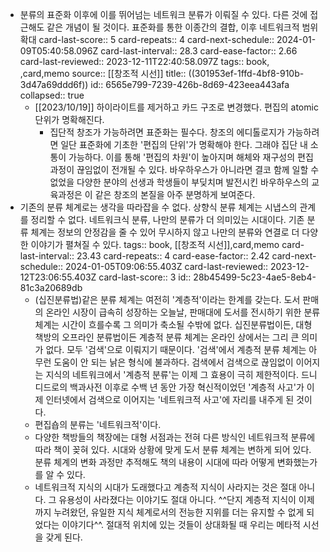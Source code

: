 - 분류의 표준화 이후에 이를 뛰어넘는 네트워크 분류가 이뤄질 수 있다. 다른 것에 접근해도 같은 개념이 될 것이다. 표준화를 통한 이종간의 결합, 이후 네트워크적 범위 확대
  card-last-score:: 5
  card-repeats:: 4
  card-next-schedule:: 2024-01-09T05:40:58.096Z
  card-last-interval:: 28.3
  card-ease-factor:: 2.66
  card-last-reviewed:: 2023-12-11T22:40:58.097Z
  tags:: book, ,card,memo
  source:: [[창조적 시선]]
  title:: ((301953ef-1ffd-4bf8-910b-3d47a69ddd6f))
  id:: 6565e799-7239-426b-8d69-423eea443afa
  collapsed:: true
  * [[2023/10/19]] 하이라이트를 제거하고 카드 구조로 변경했다. 편집의 atomic 단위가 명확해진다.
	- 집단적 창조가 가능하려면 표준화는 필수다. 창조의 에디톨로지가 가능하려면 일단 표준화에 기초한 '편집의 단위'가 명확해야 한다. 그래야 집단 내 소통이 가능하다. 이를 통해 '편집의 차원'이 높아지며 해체와 재구성의 편집 과정이 끊임없이 전개될 수 있다. 바우하우스가 아니라면 결코 함께 일할 수 없었을 다양한 분야의 선생과 학생들이 부딪치며 발전시킨 바우하우스의 교육과정은 이 같은 창조의 본질을 아주 분명하게 보여준다.
- 기존의 분류 체계로는 생각을 따라잡을 수 없다. 상향식 분류 체계는 시냅스의 관계를 정리할 수 없다. 네트워크식 분류, 나만의 분류가 더 의미있는 시대이다. 기존 분류 체계는 정보의 안정감을 줄 수 있어 무시하지 않고 나만의 분류와 연결로 더 다양한 이야기가 펼쳐질 수 있다. 
  tags:: book, [[창조적 시선]],card,memo
  card-last-interval:: 23.43
  card-repeats:: 4
  card-ease-factor:: 2.42
  card-next-schedule:: 2024-01-05T09:06:55.403Z
  card-last-reviewed:: 2023-12-12T23:06:55.403Z
  card-last-score:: 3
  id:: 28b45499-5c23-4ae5-8eb4-81c3a20689db
	- (십진분류법)같은 분류 체계는 여전히 '계층적'이라는 한계를 갖는다. 도서 판매의 온라인 시장이 급속히 성장하는 오늘날, 판매대에 도서를 전시하기 위한 분류 체계는 시간이 흐를수록 그 의미가 축소될 수밖에 없다. 십진분류법이든, 대형 책방의 오프라인 분류법이든 계층적 분류 체계는 온라인 상에서는 그리 큰 의미가 없다. 모두 '검색'으로 이뤄지기 때문이다. '검색'에서 계층적 분류 체계는 아무런 도움이 안 되는 낡은 형식에 불과하다.
	  검색에서 검색으로 끊임없이 이어지는 지식의 네트워크에서 '계층적 분류'는 이제 그 효용이 극히 제한적이다. 드니 디드로의 백과사전 이후로 수백 년 동안 가장 혁신적이었던 '계층적 사고'가 이제 인터넷에서 검색으로 이어지는 '네트워크적 사고'에 자리를 내주게 된 것이다.
	- 편집숍의 분류는 '네트워크적'이다.
	- 다양한 책방들의 책장에는 대형 서점과는 전혀 다른 방식인 네트워크적 분류에 따라 책이 꽂혀 있다. 시대와 상황에 맞게 도서 분류 체계는 변하게 되어 있다. 분류 체계의 변화 과정만 추적해도 책의 내용이 시대에 따라 어떻게 변화했는가를 알 수 있다.
	- 네트워크적 지식의 시대가 도래했다고 계층적 지식이 사라지는 것은 절대 아니다. 그 유용성이 사라졌다는 이야기도 절대 아니다. ^^단지 계층적 지식이 이제까지 누려왔던, 유일한 지식 체계로서의 전능한 지위를 더는 유지할 수 없게 되었다는 이야기다^^. 절대적 위치에 있는 것들이 상대화될 때 우리는 메타적 시선을 갖게 된다.